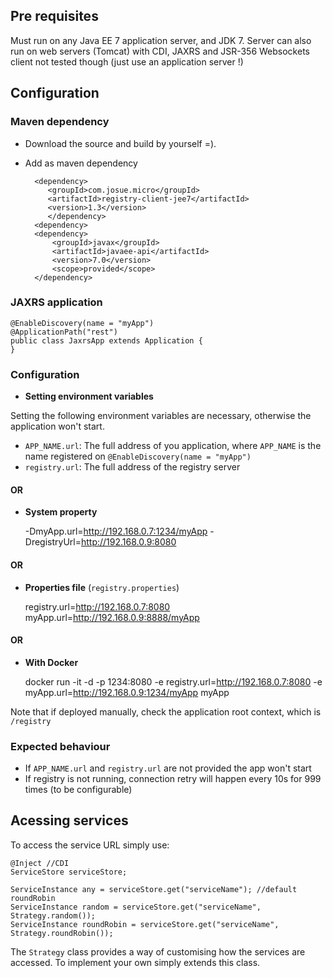 ## Pre requisites
Must run on any Java EE 7 application server, and JDK 7.
Server can also run on web servers (Tomcat) with CDI, JAXRS and JSR-356 Websockets client
not tested though (just use an application server !)

## Configuration

### Maven dependency
- Download the source and build by yourself =).
- Add as maven dependency

        <dependency>
           <groupId>com.josue.micro</groupId>
           <artifactId>registry-client-jee7</artifactId>
           <version>1.3</version>
           </dependency>
        <dependency>
        <dependency>
            <groupId>javax</groupId>
            <artifactId>javaee-api</artifactId>
            <version>7.0</version>
            <scope>provided</scope>
        </dependency>

### JAXRS application

    @EnableDiscovery(name = "myApp")
    @ApplicationPath("rest")
    public class JaxrsApp extends Application {
    }

### Configuration

- **Setting environment variables**

Setting the following environment variables are necessary, otherwise the application won't start.

- `APP_NAME.url`: The full address of you application, where `APP_NAME` is the name registered on `@EnableDiscovery(name = "myApp")`
- `registry.url`: The full address of the registry server

#### OR

- **System property**

    -DmyApp.url=http://192.168.0.7:1234/myApp -DregistryUrl=http://192.168.0.9:8080

#### OR

- **Properties file** (`registry.properties`)

    registry.url=http://192.168.0.7:8080
    myApp.url=http://192.168.0.9:8888/myApp

#### OR

- **With Docker**

    docker run -it -d -p 1234:8080  -e registry.url=http://192.168.0.7:8080 -e myApp.url=http://192.168.0.9:1234/myApp myApp


Note that if deployed manually, check the application root context, which is `/registry`

### Expected behaviour
- If `APP_NAME.url` and `registry.url` are not provided the app won't start
- If registry is not running, connection retry will happen every 10s for 999 times (to be configurable)

## Acessing services
To access the service URL simply use:

    @Inject //CDI
    ServiceStore serviceStore;
      
    ServiceInstance any = serviceStore.get("serviceName"); //default roundRobin
    ServiceInstance random = serviceStore.get("serviceName", Strategy.random());
    ServiceInstance roundRobin = serviceStore.get("serviceName", Strategy.roundRobin());
    
The `Strategy` class provides a way of customising how the services are accessed. To implement your own simply extends this class.
